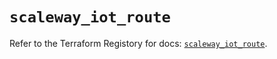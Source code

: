 # `scaleway_iot_route`

Refer to the Terraform Registory for docs: [`scaleway_iot_route`](https://registry.terraform.io/providers/scaleway/scaleway/2.28.0/docs/resources/iot_route).
